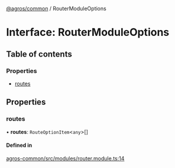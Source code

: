 [@agros/common](../index.md) / RouterModuleOptions

# Interface: RouterModuleOptions

## Table of contents

### Properties

- [routes](RouterModuleOptions.md#routes)

## Properties

### <a id="routes" name="routes"></a> routes

• **routes**: `RouteOptionItem`<`any`\>[]

#### Defined in

[agros-common/src/modules/router.module.ts:14](https://github.com/agrosjs/agros/blob/2842a8d/packages/agros-common/src/modules/router.module.ts#L14)
